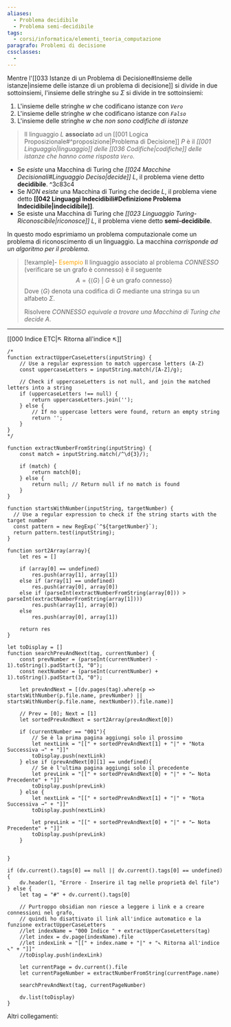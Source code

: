 ```yaml
---
aliases: 
  - Problema decidibile
  - Problema semi-decidibile
tags:
  - corsi/informatica/elementi_teoria_computazione
paragrafo: Problemi di decisione
cssclasses:
  - 
---
```

Mentre l'[[033 Istanze di un Problema di Decisione#Insieme delle istanze|insieme delle istanze di un problema di decisione]] si divide in due sottoinsiemi, l'insieme delle stringhe su $\Sigma$ si divide in tre sottoinsiemi:
1. L'insieme delle stringhe $w$ che codificano istanze con *`Vero`*
2. L'insieme delle stringhe $w$ che codificano istanze con *`Falso`*
3. L'insieme delle stringhe $w$ che *non sono codifiche di istanze*

>Il linguaggio $L$ **associato** ad un [[001 Logica Proposizionale#^proposizione|Problema di Decisione]] $P$ è il *[[001 Linguaggio|linguaggio]] delle [[036 Codifiche|codifiche]] delle istanze che hanno come risposta `Vero`*.

- Se *esiste* una Macchina di Turing che *[[024 Macchine Decisionali#Linguaggio Deciso|decide]]* $L$, il problema viene detto **decidibile**.  ^3c83c4
- Se *NON esiste* una Macchina di Turing che decide $L$, il problema viene detto **[[042 Linguaggi Indecidibili#Definizione Problema Indecidibile|indecidibile]]**.
- Se esiste una Macchina di Turing che *[[023 Linguaggio Turing-Riconoscibile|riconosce]]* $L$, il problema viene detto **semi-decidibile**. 

In questo modo esprimiamo un problema computazionale come un problema di riconoscimento di un linguaggio. La macchina *corrisponde ad un algoritmo per il problema*.

> [!example]- <font color="orange">Esempio</font>
>Il linguaggio associato al problema $CONNESSO$ (verificare se un grafo è connesso) è il seguente $$A=\{\langle G \rangle\ |\ G \text{ è un grafo connesso} \}$$
>Dove $\langle G \rangle$ denota una codifica di $G$ mediante una stringa su un alfabeto $\Sigma$.
>
>Risolvere $CONNESSO$ *equivale a trovare una Macchina di Turing che decide $A$*.


___
[[000 Indice ETC|↖ Ritorna all'indice ↖]]

```dataviewjs
/*
function extractUpperCaseLetters(inputString) {
	// Use a regular expression to match uppercase letters (A-Z)
	const uppercaseLetters = inputString.match(/[A-Z]/g);
	
	// Check if uppercaseLetters is not null, and join the matched letters into a string
	if (uppercaseLetters !== null) {
		return uppercaseLetters.join('');
	} else {
	    // If no uppercase letters were found, return an empty string
	    return '';
	}
}
*/

function extractNumberFromString(inputString) {
	const match = inputString.match(/^\d{3}/);
	
	if (match) {
		return match[0];
	} else {
		return null; // Return null if no match is found
	}
}

function startsWithNumber(inputString, targetNumber) {
  // Use a regular expression to check if the string starts with the target number
  const pattern = new RegExp(`^${targetNumber}`);
  return pattern.test(inputString);
}

function sort2Array(array){
	let res = []
	
	if (array[0] == undefined)
		res.push(array[1], array[1])
	else if (array[1] == undefined)
		res.push(array[0], array[0])
	else if (parseInt(extractNumberFromString(array[0])) > parseInt(extractNumberFromString(array[1])))
		res.push(array[1], array[0])
	else
		res.push(array[0], array[1])
	
	return res
}

let toDisplay = []
function searchPrevAndNext(tag, currentNumber) {
	const prevNumber = (parseInt(currentNumber) - 1).toString().padStart(3, "0");
	const nextNumber = (parseInt(currentNumber) + 1).toString().padStart(3, "0");
	
	let prevAndNext = [(dv.pages(tag).where(p => startsWithNumber(p.file.name, prevNumber) || startsWithNumber(p.file.name, nextNumber)).file.name)]
	
	// Prev = [0]; Next = [1]
	let sortedPrevAndNext = sort2Array(prevAndNext[0])
	
	if (currentNumber == "001"){ 
		// Se è la prima pagina aggiungi solo il prossimo
		let nextLink = "[[" + sortedPrevAndNext[1] + "|" + "Nota Successiva →" + "]]"
		toDisplay.push(nextLink)
	} else if (prevAndNext[0][1] == undefined){
		// Se è l'ultima pagina aggiungi solo il precedente
		let prevLink = "[[" + sortedPrevAndNext[0] + "|" + "← Nota Precedente" + "]]"
		toDisplay.push(prevLink)
	} else {
		let nextLink = "[[" + sortedPrevAndNext[1] + "|" + "Nota Successiva →" + "]]"
		toDisplay.push(nextLink)
		
		let prevLink = "[[" + sortedPrevAndNext[0] + "|" + "← Nota Precedente" + "]]"
		toDisplay.push(prevLink)
	}
	
	
}

if (dv.current().tags[0] == null || dv.current().tags[0] == undefined){
	dv.header(1, "Errore - Inserire il tag nelle proprietà del file")
} else {
	let tag = "#" + dv.current().tags[0]

	// Purtroppo obsidian non riesce a leggere i link e a creare connessioni nel grafo,
	// quindi ho disattivato il link all'indice automatico e la funzione extractUpperCaseLetters
	//let indexName = "000 Indice " + extractUpperCaseLetters(tag)
	//let index = dv.page(indexName).file
	//let indexLink = "[[" + index.name + "|" + "↖ Ritorna all'indice ↖" + "]]"
	//toDisplay.push(indexLink)
	
	let currentPage = dv.current().file
	let currentPageNumber = extractNumberFromString(currentPage.name)
	
	searchPrevAndNext(tag, currentPageNumber)
	
	dv.list(toDisplay)
}
```

Altri collegamenti: 